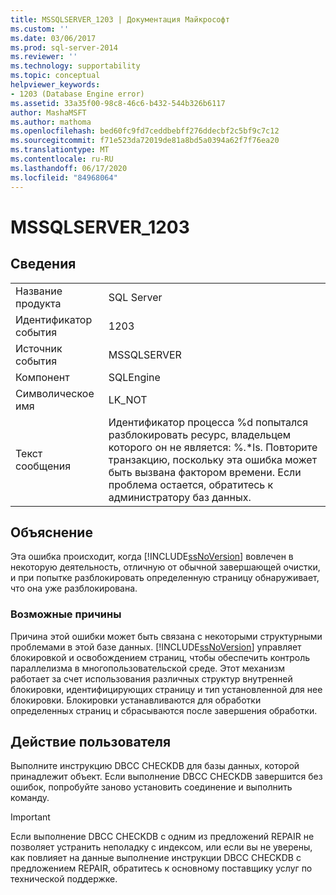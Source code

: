 ```yaml
---
title: MSSQLSERVER_1203 | Документация Майкрософт
ms.custom: ''
ms.date: 03/06/2017
ms.prod: sql-server-2014
ms.reviewer: ''
ms.technology: supportability
ms.topic: conceptual
helpviewer_keywords:
- 1203 (Database Engine error)
ms.assetid: 33a35f00-98c8-46c6-b432-544b326b6117
author: MashaMSFT
ms.author: mathoma
ms.openlocfilehash: bed60fc9fd7ceddbebff276ddecbf2c5bf9c7c12
ms.sourcegitcommit: f71e523da72019de81a8bd5a0394a62f7f76ea20
ms.translationtype: MT
ms.contentlocale: ru-RU
ms.lasthandoff: 06/17/2020
ms.locfileid: "84968064"
---
```

# <a name="mssqlserver_1203"></a>MSSQLSERVER_1203
    
## <a name="details"></a>Сведения  
  
|||  
|-|-|  
|Название продукта|SQL Server|  
|Идентификатор события|1203|  
|Источник события|MSSQLSERVER|  
|Компонент|SQLEngine|  
|Символическое имя|LK_NOT|  
|Текст сообщения|Идентификатор процесса %d попытался разблокировать ресурс, владельцем которого он не является: %.*ls. Повторите транзакцию, поскольку эта ошибка может быть вызвана фактором времени. Если проблема остается, обратитесь к администратору баз данных.|  
  
## <a name="explanation"></a>Объяснение  
 Эта ошибка происходит, когда [!INCLUDE[ssNoVersion](../../includes/ssnoversion-md.md)] вовлечен в некоторую деятельность, отличную от обычной завершающей очистки, и при попытке разблокировать определенную страницу обнаруживает, что она уже разблокирована.  
  
### <a name="possible-causes"></a>Возможные причины  
 Причина этой ошибки может быть связана с некоторыми структурными проблемами в этой базе данных. [!INCLUDE[ssNoVersion](../../includes/ssnoversion-md.md)] управляет блокировкой и освобождением страниц, чтобы обеспечить контроль параллелизма в многопользовательской среде. Этот механизм работает за счет использования различных структур внутренней блокировки, идентифицирующих страницу и тип установленной для нее блокировки. Блокировки устанавливаются для обработки определенных страниц и сбрасываются после завершения обработки.  
  
## <a name="user-action"></a>Действие пользователя  
 Выполните инструкцию DBCC CHECKDB для базы данных, которой принадлежит объект. Если выполнение DBCC CHECKDB завершится без ошибок, попробуйте заново установить соединение и выполнить команду.  
  
> [!IMPORTANT]  
>  Если выполнение DBCC CHECKDB с одним из предложений REPAIR не позволяет устранить неполадку с индексом, или если вы не уверены, как повлияет на данные выполнение инструкции DBCC CHECKDB с предложением REPAIR, обратитесь к основному поставщику услуг по технической поддержке.  
  
  
